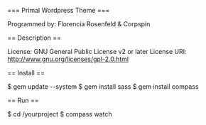 === Primal Wordpress Theme ===

Programmed by: Florencia Rosenfeld & Corpspin


== Description ==

License: GNU General Public License v2 or later
License URI: http://www.gnu.org/licenses/gpl-2.0.html

== Install ==

$ gem update --system
$ gem install sass
$ gem install compass

== Run ==

$ cd /yourproject
$ compass watch
